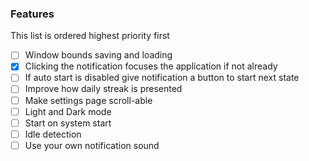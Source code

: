 ### Features
This list is ordered highest priority first

- [ ] Window bounds saving and loading
- [x] Clicking the notification focuses the application if not already
- [ ] If auto start is disabled give notification a button to start next state
- [ ] Improve how daily streak is presented
- [ ] Make settings page scroll-able
- [ ] Light and Dark mode
- [ ] Start on system start
- [ ] Idle detection
- [ ] Use your own notification sound